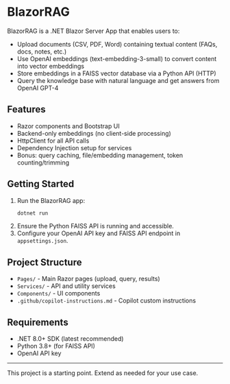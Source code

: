 # BlazorRAG

BlazorRAG is a .NET Blazor Server App that enables users to:
- Upload documents (CSV, PDF, Word) containing textual content (FAQs, docs, notes, etc.)
- Use OpenAI embeddings (text-embedding-3-small) to convert content into vector embeddings
- Store embeddings in a FAISS vector database via a Python API (HTTP)
- Query the knowledge base with natural language and get answers from OpenAI GPT-4

## Features
- Razor components and Bootstrap UI
- Backend-only embeddings (no client-side processing)
- HttpClient for all API calls
- Dependency Injection setup for services
- Bonus: query caching, file/embedding management, token counting/trimming

## Getting Started
1. Run the BlazorRAG app:
   ```powershell
   dotnet run
   ```
2. Ensure the Python FAISS API is running and accessible.
3. Configure your OpenAI API key and FAISS API endpoint in `appsettings.json`.

## Project Structure
- `Pages/` - Main Razor pages (upload, query, results)
- `Services/` - API and utility services
- `Components/` - UI components
- `.github/copilot-instructions.md` - Copilot custom instructions

## Requirements
- .NET 8.0+ SDK (latest recommended)
- Python 3.8+ (for FAISS API)
- OpenAI API key

---
This project is a starting point. Extend as needed for your use case.

